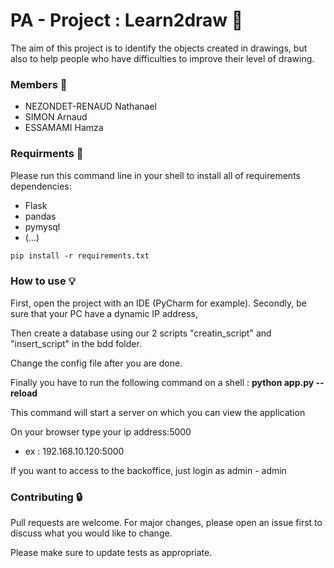 # **PA - Project : Learn2draw** :art:

The aim of this project is to identify the objects created in drawings, 
but also to help people who have difficulties to improve their level of 
drawing.  

### **Members** :construction_worker:
- NEZONDET-RENAUD Nathanael
- SIMON Arnaud
- ESSAMAMI Hamza

### **Requirments** :rotating_light:

Please run this command line in your shell to install all of 
requirements dependencies:
- Flask
- pandas
- pymysql
- (...)

```md
pip install -r requirements.txt
```

### **How to use** :bulb:

First, open the project with an IDE (PyCharm for example). 
Secondly, be sure that your PC have a dynamic IP address,

Then create a database using our 2 scripts "creatin_script" and "insert_script"
in the bdd folder.

Change the config file after you are done.

Finally you have to run the following command on a shell :
**python app.py --reload**

This command will start a server on which you can view the application

On your browser type your ip address:5000
- ex : 192.168.10.120:5000

If you want to access to the backoffice, just login as admin - admin

### **Contributing** :lock:
Pull requests are welcome. For major changes, please open an issue first 
to discuss what you would like to change.

Please make sure to update tests as appropriate.